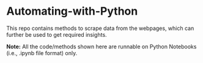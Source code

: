# Automating-with-Python

This repo contains methods to scrape data from the webpages, which can further be used to get required insights.

**Note:** All the code/methods shown here are runnable on Python Notebooks (i.e., .ipynb file format) only.